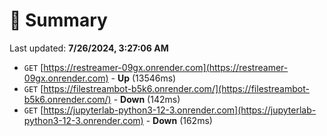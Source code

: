 # 📖 Summary
Last updated: **7/26/2024, 3:27:06 AM**

- `GET` [https://restreamer-09gx.onrender.com](https://restreamer-09gx.onrender.com) - **Up** (13546ms)
- `GET` [https://filestreambot-b5k6.onrender.com/](https://filestreambot-b5k6.onrender.com/) - **Down** (142ms)
- `GET` [https://jupyterlab-python3-12-3.onrender.com](https://jupyterlab-python3-12-3.onrender.com) - **Down** (162ms)

